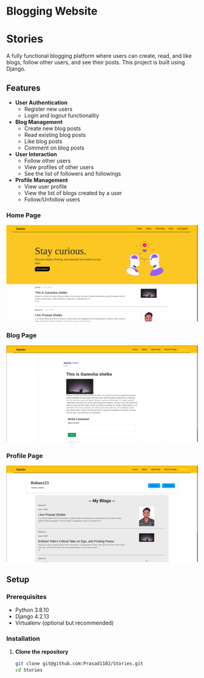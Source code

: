 # Blogging Website
# Stories

A fully functional blogging platform where users can create, read, and like blogs, follow other users, and see their posts. This project is built using Django.

## Features

- **User Authentication**
  - Register new users
  - Login and logout functionality
- **Blog Management**
  - Create new blog posts
  - Read existing blog posts
  - Like blog posts
  - Comment on blog posts
- **User Interaction**
  - Follow other users
  - View profiles of other users
  - See the list of followers and followings
- **Profile Management**
  - View user profile
  - View the list of blogs created by a user
  - Follow/Unfollow users

 ### Home Page

![Home Page](Blogs/static/Images/Home.png)

### Blog Page

![Home Page](Blogs/static/Images/Blog.png)

### Profile Page

![Profile Page](Blogs/static/Images/Profile.png)
## Setup

### Prerequisites

- Python 3.8.10
- Django 4.2.13
- Virtualenv (optional but recommended)

### Installation

1. **Clone the repository**
   ```sh
   git clone git@github.com:Prasad1102/Stories.git
   cd Stories
